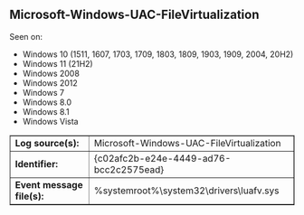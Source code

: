 ## Microsoft-Windows-UAC-FileVirtualization

Seen on:
* Windows 10 (1511, 1607, 1703, 1709, 1803, 1809, 1903, 1909, 2004, 20H2)
* Windows 11 (21H2)
* Windows 2008
* Windows 2012
* Windows 7
* Windows 8.0
* Windows 8.1
* Windows Vista

<table border="1" class="docutils">
  <tbody>
    <tr>
      <td><b>Log source(s):</b></td>
      <td>Microsoft-Windows-UAC-FileVirtualization</td>
    </tr>
    <tr>
      <td><b>Identifier:</b></td>
      <td>{c02afc2b-e24e-4449-ad76-bcc2c2575ead}</td>
    </tr>
    <tr>
      <td><b>Event message file(s):</b></td>
      <td>%systemroot%\system32\drivers\luafv.sys</td>
    </tr>
  </tbody>
</table>

&nbsp;

